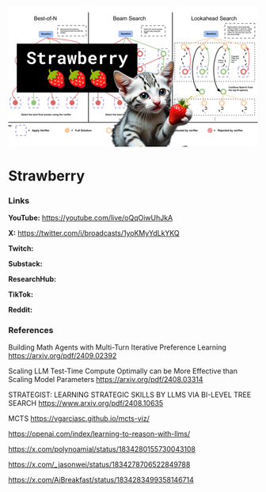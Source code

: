![thumbnail](thumbnail.png)

# Strawberry

### Links

**YouTube:** https://youtube.com/live/oQqOiwUhJkA

**X:** https://twitter.com/i/broadcasts/1yoKMyYdLkYKQ

**Twitch:**

**Substack:**

**ResearchHub:**

**TikTok:**

**Reddit:**

### References

Building Math Agents with Multi-Turn Iterative Preference Learning
https://arxiv.org/pdf/2409.02392

Scaling LLM Test-Time Compute Optimally can be More Effective than Scaling Model Parameters
https://arxiv.org/pdf/2408.03314

STRATEGIST: LEARNING STRATEGIC SKILLS BY LLMS VIA BI-LEVEL TREE SEARCH
https://www.arxiv.org/pdf/2408.10635

MCTS
https://vgarciasc.github.io/mcts-viz/

https://openai.com/index/learning-to-reason-with-llms/

https://x.com/polynoamial/status/1834280155730043108

https://x.com/_jasonwei/status/1834278706522849788

https://x.com/AiBreakfast/status/1834283499358146714

